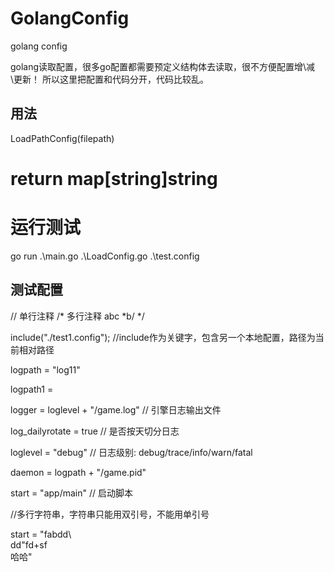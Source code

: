 # GolangConfig
golang config

golang读取配置，很多go配置都需要预定义结构体去读取，很不方便配置增\减\更新！
所以这里把配置和代码分开，代码比较乱。
## 用法
LoadPathConfig(filepath)  
# return map[string]string
# 运行测试
go run .\main.go .\LoadConfig.go .\test.config
## 测试配置
// 单行注释
/* 多行注释
    abc
    *b/
*/

include("./test1.config");  //include作为关键字，包含另一个本地配置，路径为当前相对路径

logpath = "log11"

logpath1 = 

logger = loglevel + "/game.log"	// 引擎日志输出文件

log_dailyrotate = true				// 是否按天切分日志

loglevel = "debug"					// 日志级别: debug/trace/info/warn/fatal

daemon = logpath + "/game.pid"

start = "app/main"					// 启动脚本

//多行字符串，字符串只能用双引号，不能用单引号

start = "fabdd\   
dd\"fd+sf\
哈哈"  


